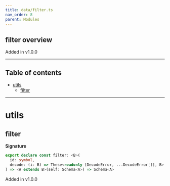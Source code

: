 ```yaml
---
title: data/filter.ts
nav_order: 8
parent: Modules
---
```


## filter overview

Added in v1.0.0

---

<h2 class="text-delta">Table of contents</h2>

- [utils](#utils)
  - [filter](#filter)

---

# utils

## filter

**Signature**

```ts
export declare const filter: <B>(
  id: symbol,
  decode: (i: B) => These<readonly [DecodeError, ...DecodeError[]], B>
) => <A extends B>(self: Schema<A>) => Schema<A>
```

Added in v1.0.0
